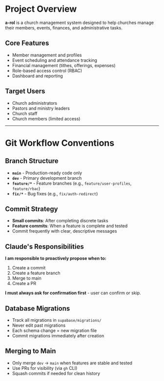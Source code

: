# Project Overview

**a-rol** is a church management system designed to help churches manage their members, events, finances, and administrative tasks.

## Core Features
- Member management and profiles
- Event scheduling and attendance tracking
- Financial management (tithes, offerings, expenses)
- Role-based access control (RBAC)
- Dashboard and reporting

## Target Users
- Church administrators
- Pastors and ministry leaders
- Church staff
- Church members (limited access)

---

# Git Workflow Conventions

## Branch Structure
- **`main`** - Production-ready code only
- **`dev`** - Primary development branch
- **`feature/*`** - Feature branches (e.g., `feature/user-profiles`, `feature/rbac`)
- **`fix/*`** - Bug fixes (e.g., `fix/auth-redirect`)

## Commit Strategy
- **Small commits**: After completing discrete tasks
- **Feature commits**: When a feature is complete and tested
- Commit frequently with clear, descriptive messages

## Claude's Responsibilities
**I am responsible to proactively propose when to:**
1. Create a commit
2. Create a feature branch
3. Merge to main
4. Create a PR

**I must always ask for confirmation first** - user can confirm or skip.

## Database Migrations
- Track all migrations in `supabase/migrations/`
- Never edit past migrations
- Each schema change = new migration file
- Commit migrations immediately after creation

## Merging to Main
- Only merge `dev` → `main` when features are stable and tested
- Use PRs for visibility (via `gh` CLI)
- Squash commits if needed for clean history
